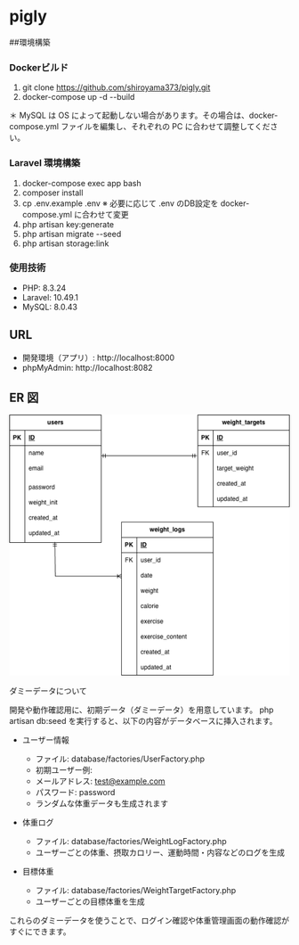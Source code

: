 # pigly

##環境構築


### Dockerビルド

1. git clone https://github.com/shiroyama373/pigly.git
2. docker-compose up -d --build

＊ MySQL は OS によって起動しない場合があります。その場合は、docker-compose.yml ファイルを編集し、それぞれの PC に合わせて調整してください。

### Laravel 環境構築

1. docker-compose exec app bash
2. composer install
3. cp .env.example .env
※ 必要に応じて .env のDB設定を docker-compose.yml に合わせて変更
4. php artisan key:generate
5. php artisan migrate --seed
6. php artisan storage:link


### 使用技術
- PHP: 8.3.24
- Laravel: 10.49.1
- MySQL: 8.0.43

## URL

 - 開発環境（アプリ）: http://localhost:8000
 - phpMyAdmin: http://localhost:8082


## ER 図

![ER図](er_diagram.png)


ダミーデータについて

開発や動作確認用に、初期データ（ダミーデータ）を用意しています。
php artisan db:seed を実行すると、以下の内容がデータベースに挿入されます。

- ユーザー情報
	-	ファイル: database/factories/UserFactory.php
	-	初期ユーザー例:
	-	メールアドレス: test@example.com
	-	パスワード: password
	-	ランダムな体重データも生成されます

- 体重ログ
	-	ファイル: database/factories/WeightLogFactory.php
	-	ユーザーごとの体重、摂取カロリー、運動時間・内容などのログを生成

- 目標体重
	-	ファイル: database/factories/WeightTargetFactory.php
	-	ユーザーごとの目標体重を生成

これらのダミーデータを使うことで、ログイン確認や体重管理画面の動作確認がすぐにできます。
